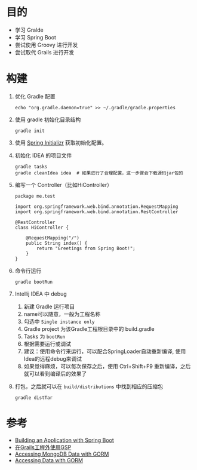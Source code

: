 # 目的

* 学习 Gralde
* 学习 Spring Boot
* 尝试使用 Groovy 进行开发
* 尝试取代 Grails 进行开发


# 构建

1. 优化 Gradle 配置

    ```
    echo "org.gradle.daemon=true" >> ~/.gradle/gradle.properties
    ```

1. 使用 gradle 初始化目录结构

    ```
    gradle init
    ```

1. 使用 [Spring Initializr](http://start.spring.io/) 获取初始化配置。

1. 初始化 IDEA 的项目文件

    ```
    gradle tasks
    gradle cleanIdea idea  # 如果进行了合理配置，这一步骤会下载源码jar包的
    ```

1. 编写一个 Controller（比如HiController）

    ```
    package me.test

    import org.springframework.web.bind.annotation.RequestMapping
    import org.springframework.web.bind.annotation.RestController

    @RestController
    class HiController {

        @RequestMapping("/")
        public String index() {
            return "Greetings from Spring Boot!";
        }
    }
    ```

1. 命令行运行

    ```
    gradle bootRun
    ```

1. Intellij IDEA 中 debug

    1. 新建 Gradle 运行项目
    1. name可以随意，一般为工程名称
    1. 勾选中 `Single instance only`
    1. Gradle project 为该Gradle工程根目录中的 build.gradle
    1. Tasks 为 `bootRun`
    1. 根据需要运行或调试
    1. 建议：使用命令行来运行，可以配合SpringLoader自动重新编译, 使用Idea的远程debug来调试
    1. 如果觉得麻烦，可以每次保存之后，使用 Ctrl+Shift+F9 重新编译，之后就可以看到编译后的效果了

1. 打包，之后就可以在 `build/distributions` 中找到相应的压缩包

    ```
    gradle distTar
    ```


# 参考

* [Building an Application with Spring Boot](http://spring.io/guides/gs/spring-boot/)
* [在Grails工程外使用GSP](https://github.com/grails/grails-boot/tree/master/sample-apps/gsp/gsp-example)
* [Accessing MongoDB Data with GORM](https://github.com/spring-guides/deprecate-gs-accessing-data-gorm-mongodb)
* [Accessing Data with GORM](https://github.com/spring-guides/deprecate-gs-accessing-data-gorm)

